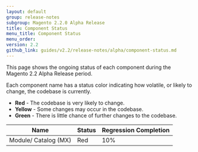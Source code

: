 ```yaml
---
layout: default
group: release-notes
subgroup: Magento 2.2.0 Alpha Release
title: Component Status
menu_title: Component Status
menu_order:
version: 2.2
github_link: guides/v2.2/release-notes/alpha/component-status.md
---
```


This page shows the ongoing status of each component during the Magento 2.2 Alpha Release period.

Each component name has a status color indicating how volatile, or likely to change, the codebase is currently.

* **Red** - The codebase is very likely to change.
* **Yellow** - Some changes may occur in the codebase.
* **Green** - There is little chance of further changes to the codebase.

| Name                 | Status | Regression Completion |
| -------------------- | ------ | --------------------- |
| Module/ Catalog (MX) | Red    | 10%                   |
